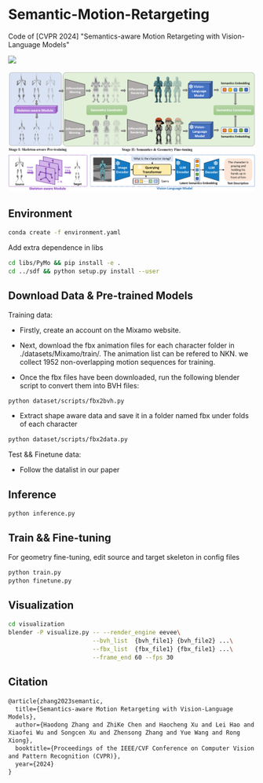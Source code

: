# Semantic-Motion-Retargeting
Code of [CVPR 2024] "Semantics-aware Motion Retargeting with Vision-Language Models" 

<a href='https://sites.google.com/view/smtnet'><img src='https://img.shields.io/badge/Project-Page-Green'></a>


![Teaser Image](assets/framework.png "Teaser")

## Environment
```bash
conda create -f environment.yaml
```
Add extra dependence in libs
```bash 
cd libs/PyMo && pip install -e .
cd ../sdf && python setup.py install --user
```

## Download Data & Pre-trained Models
Training data:

- Firstly, create an account on the Mixamo website.

- Next, download the fbx animation files for each character folder in ./datasets/Mixamo/train/. The animation list can be refered to NKN. we collect 1952 non-overlapping motion sequences for training.

- Once the fbx files have been downloaded, run the following blender script to convert them into BVH files:
```bash
python dataset/scripts/fbx2bvh.py
```
- Extract shape aware data and save it in a folder named fbx under folds of each character
```bash
python dataset/scripts/fbx2data.py
```
Test && Finetune data:

- Follow the datalist in our paper

## Inference
```bash
python inference.py
```
## Train && Fine-tuning
For geometry fine-tuning, edit source and target skeleton in config files
```bash
python train.py
python finetune.py 
```
## Visualization
```bash
cd visualization
blender -P visualize.py -- --render_engine eevee\
                        --bvh_list  {bvh_file1} {bvh_file2} ...\
                        --fbx_list  {fbx_file1} {fbx_file1} ...\
                        --frame_end 60 --fps 30
```

## Citation

```
@article{zhang2023semantic,
  title={Semantics-aware Motion Retargeting with Vision-Language Models},
  author={Haodong Zhang and ZhiKe Chen and Haocheng Xu and Lei Hao and Xiaofei Wu and Songcen Xu and Zhensong Zhang and Yue Wang and Rong Xiong},
  booktitle={Proceedings of the IEEE/CVF Conference on Computer Vision and Pattern Recognition (CVPR)},
  year={2024}
}
```
